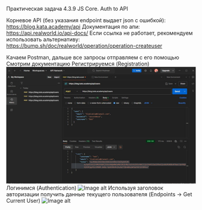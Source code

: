 Практическая задача 4.3.9 JS Core. Auth to API

Корневое API (без указания endpoint выдает json с ошибкой): https://blog.kata.academy/api
Документация по апи: https://api.realworld.io/api-docs/
Если ссылка не работает, рекомендуем использовать альтернативу: https://bump.sh/doc/realworld/operation/operation-createuser 





Качаем Postman, дальше все запросы отправляем с его помощью
Смотрим документацию
Регистрируемся (Registration)
![Image alt](https://github.com/salvan26/4.3.9/blob/main/photo_5194976589526460779_y.jpg)
Логинимся (Authentication)
![Image alt](/4.3.9/blob/main/photo_5194976589526460792_y.jpg)
Используя заголовок авторизации получить данные текущего пользователя (Endpoints -> Get Current User)
![Image alt](https://github.com/4.3.9/blob/main/photo_5194976589526460915_w.jpg)
